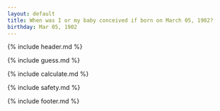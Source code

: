 ```yaml
---
layout: default
title: When was I or my baby conceived if born on March 05, 1902?
birthday: Mar 05, 1902
---
```


{% include header.md %}

{% include guess.md %}

{% include calculate.md %}

{% include safety.md %}

{% include footer.md %}



